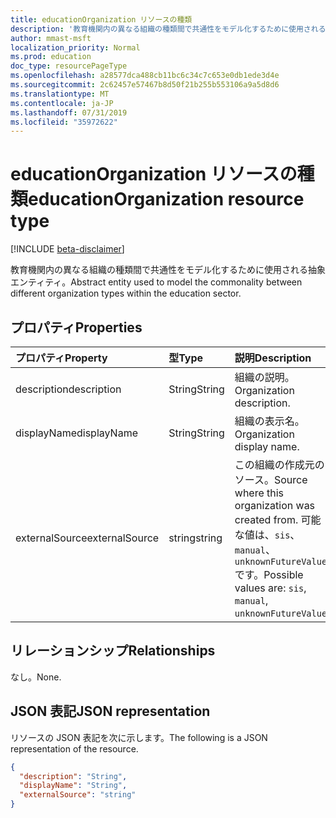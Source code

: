 ```yaml
---
title: educationOrganization リソースの種類
description: '教育機関内の異なる組織の種類間で共通性をモデル化するために使用される抽象エンティティ。  '
author: mmast-msft
localization_priority: Normal
ms.prod: education
doc_type: resourcePageType
ms.openlocfilehash: a28577dca488cb11bc6c34c7c653e0db1ede3d4e
ms.sourcegitcommit: 2c62457e57467b8d50f21b255b553106a9a5d8d6
ms.translationtype: MT
ms.contentlocale: ja-JP
ms.lasthandoff: 07/31/2019
ms.locfileid: "35972622"
---
```

# <a name="educationorganization-resource-type"></a><span data-ttu-id="1801d-103">educationOrganization リソースの種類</span><span class="sxs-lookup"><span data-stu-id="1801d-103">educationOrganization resource type</span></span>

[!INCLUDE [beta-disclaimer](../../includes/beta-disclaimer.md)]

<span data-ttu-id="1801d-104">教育機関内の異なる組織の種類間で共通性をモデル化するために使用される抽象エンティティ。</span><span class="sxs-lookup"><span data-stu-id="1801d-104">Abstract entity used to model the commonality between different organization types within the education sector.</span></span>  

## <a name="properties"></a><span data-ttu-id="1801d-105">プロパティ</span><span class="sxs-lookup"><span data-stu-id="1801d-105">Properties</span></span>
| <span data-ttu-id="1801d-106">プロパティ</span><span class="sxs-lookup"><span data-stu-id="1801d-106">Property</span></span>     | <span data-ttu-id="1801d-107">型</span><span class="sxs-lookup"><span data-stu-id="1801d-107">Type</span></span>   |<span data-ttu-id="1801d-108">説明</span><span class="sxs-lookup"><span data-stu-id="1801d-108">Description</span></span>|
|:---------------|:--------|:----------|
|<span data-ttu-id="1801d-109">description</span><span class="sxs-lookup"><span data-stu-id="1801d-109">description</span></span>|<span data-ttu-id="1801d-110">String</span><span class="sxs-lookup"><span data-stu-id="1801d-110">String</span></span>| <span data-ttu-id="1801d-111">組織の説明。</span><span class="sxs-lookup"><span data-stu-id="1801d-111">Organization description.</span></span>|
|<span data-ttu-id="1801d-112">displayName</span><span class="sxs-lookup"><span data-stu-id="1801d-112">displayName</span></span>|<span data-ttu-id="1801d-113">String</span><span class="sxs-lookup"><span data-stu-id="1801d-113">String</span></span>| <span data-ttu-id="1801d-114">組織の表示名。</span><span class="sxs-lookup"><span data-stu-id="1801d-114">Organization display name.</span></span>|
|<span data-ttu-id="1801d-115">externalSource</span><span class="sxs-lookup"><span data-stu-id="1801d-115">externalSource</span></span>|<span data-ttu-id="1801d-116">string</span><span class="sxs-lookup"><span data-stu-id="1801d-116">string</span></span>| <span data-ttu-id="1801d-117">この組織の作成元のソース。</span><span class="sxs-lookup"><span data-stu-id="1801d-117">Source where this organization was created from.</span></span> <span data-ttu-id="1801d-118">可能な値は、`sis`、`manual`、`unknownFutureValue` です。</span><span class="sxs-lookup"><span data-stu-id="1801d-118">Possible values are: `sis`, `manual`, `unknownFutureValue`.</span></span>|

## <a name="relationships"></a><span data-ttu-id="1801d-119">リレーションシップ</span><span class="sxs-lookup"><span data-stu-id="1801d-119">Relationships</span></span>
<span data-ttu-id="1801d-120">なし。</span><span class="sxs-lookup"><span data-stu-id="1801d-120">None.</span></span>


## <a name="json-representation"></a><span data-ttu-id="1801d-121">JSON 表記</span><span class="sxs-lookup"><span data-stu-id="1801d-121">JSON representation</span></span>

<span data-ttu-id="1801d-122">リソースの JSON 表記を次に示します。</span><span class="sxs-lookup"><span data-stu-id="1801d-122">The following is a JSON representation of the resource.</span></span>

<!-- {
  "blockType": "resource",
  "optionalProperties": [

  ],
  "@odata.type": "microsoft.graph.educationOrganization"
}-->

```json
{
  "description": "String",
  "displayName": "String",
  "externalSource": "string"
}

```

<!-- uuid: 8fcb5dbc-d5aa-4681-8e31-b001d5168d79
2015-10-25 14:57:30 UTC -->
<!--
{
  "type": "#page.annotation",
  "description": "educationOrganization resource",
  "keywords": "",
  "section": "documentation",
  "tocPath": "",
  "suppressions": []
}
-->
